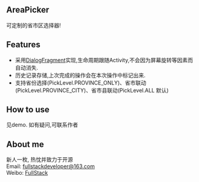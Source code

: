 ## AreaPicker

可定制的省市区选择器!

## Features

* 采用[DialogFragment](http://developer.android.com/intl/zh-cn/reference/android/app/DialogFragment.html)实现,生命周期跟随Activity,不会因为屏幕旋转等因素而自动消失.
* 历史记录存储,上次完成的操作会在本次操作中标记出来.
* 支持省份选择(PickLevel.PROVINCE_ONLY)、省市联动(PickLevel.PROVINCE_CITY)、省市县联动(PickLevel.ALL  默认)

## How to use

见demo. 如有疑问,可联系作者

## About me

新人一枚, 热忱并致力于开源  
Email: fullstackdeveloper@163.com  
Weibo: [FullStack](http://weibo.com/5460990917/profile?topnav=1&wvr=6)
